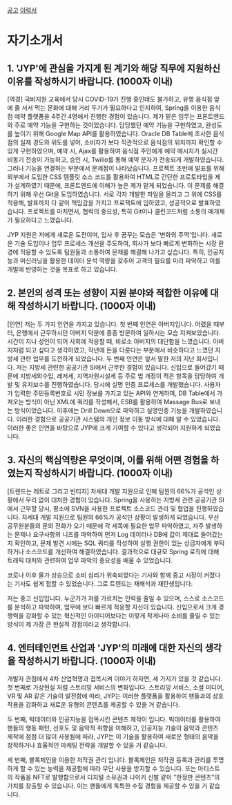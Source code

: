 

[공고](https://recruit.jype.com/Recruit/Detail?Seq=707&Page=3&PageSize=12&RcTP=0&TempSaveST=False&ExpST=13&CampusST=0&State=0&SuppUseYN=False) 
[이력서](https://recruit.jype.com/Recruit/ManageList)

# 자기소개서
##  1. 'JYP'에 관심을 가지게 된 계기와 해당 직무에 지원하신 이유를 작성하시기 바랍니다. (1000자 이내)

[역경]
국비지원 교육에서 당시 COVID-19가 진행 중인데도 불가하고, 유명 음식점 앞에 줄 서서 먹는 문화에 대해 거리 두기가 필요하다고 인지하여, Spring을 이용한 음식점 예약 플랫폼을 4주간 4명에서 진행한 경험이 있습니다. 제가 맡은 임무는 프론트엔드와 주로 예약 기능을 구현하는 것이었습니다. 담당했던 예약 기능을 구현하였고, 완성도를 높이기 위해 Google Map API를 활용하였습니다. Oracle DB Table에 조사한 음식점의 실제 경도와 위도를 넣어, 소비자가 보다 직관적으로 음식점의 위치까지 확인할 수 있게 구현하였으며, 예약 시, Ajax를 활용하여 음식점 주인에게 예약 메시지가 실시간 비동기 전송이 가능하고, 승인 시, Twilio를 통해 예약 문자가 전송되게 개발하였습니다. 
그러나 기능을 연결하는 부분에서 문제점이 나타났습니다. 프로젝트 초반에 발표를 위해 외부에서 도입한 CSS 템플릿 소스 코드를 활용하여 HTML로 간단한 프로토타입을 제가 설계하였기 때문에, 프론트엔드에 이해가 높은 제가 맡게 되었습니다. 이 문제를 해결하기 위해 우선 Git을 도입하였습니다. 서로 각자 개발한 파일을 올리고 그 위에 CSS를 적용해, 발표까지 다 같이 책임감을 가지고 프로젝트에 임하였고, 성공적으로 발표하였습니다.
프로젝트를 마치면서, 협력의 중요성, 특히 Git이나 클린코드처럼 소통의 매개체가 필요하다고 느꼈습니다.

JYP 지원은 저에게 새로운 도전이며, 입사 후 꿈꾸는 모습은 '변화의 주역'입니다. 새로운 기술 도입이나 업무 프로세스 개선을 주도하여, 회사가 보다 빠르게 변화하는 시장 환경에 적응할 수 있도록 팀원들과 소통하여 문제를 해결해 나가고 싶습니다. 특히, 인공지능과 머신러닝을 활용한 데이터 분석 역량을 갖추어 고객의 필요를 미리 파악하고 이를 개발에 반영하는 것을 목표로 하고 있습니다.


## 2. 본인의 성격 또는 성향이 지원 분야와 적합한 이유에 대해 작성하시기 바랍니다. (1000자 이내)

[인연]
저는 두 가지 인연을 가지고 있습니다.
첫 번째 인연은 아버지입니다. 어렸을 때부터, 은행에서 근무하시던 아버지 덕분에 종종 방문하여 일하시는 모습 지켜보았습니다. 시간이 지나 성인이 되어 사회에 적응할 때, 비로소 아버지의 대단함을 느꼈습니다. 아버지처럼 되고 싶다고 생각하였고, 작년에 돈을 다룬다는 부분에서 비슷하다고 느꼈던 지방세 관련 업무를 도전하게 되었습니다.
두 번째 인연은 앞서 말한 저의 지난 회사입니다. 저는 지방세 관련한 공공기관 SI에서 근무한 경험이 있습니다. 신입으로 들어갔기 때문에 지방세외수입, 레저세, 지역자원시설세 등 주로 법 개정이 적은 항목을 담당하여 개발 및 유지보수를 진행하였습니다.
당시에 실명 인증 프로세스를 개발했습니다. 사용자가 입력한 주민등록번호로 시민 정보를 가지고 있는 API와 연계하여, DB Table에서 가져오는 방식이 아닌 XML에 쿼리를 작성해서, ESB를 활용하여 Massage Bus로 보내는 방식이었습니다. 이후에는 Drill Down으로 파악하고 실명인증 기능을 개발하였습니다. 이러한 경험으로 공공기관 시스템의 개인 정보 이동 방식에 대해 알 수 있었습니다.
이러한 좋은 인연을 바탕으로 JYP에 크게 기여할 수 있다고 생각되어 지원하게 되었습니다.


## 3. 자신의 핵심역량은 무엇이며, 이를 위해 어떤 경험을 하였는지 작성하시기 바랍니다. (1000자 이내)

[트렌드는 레트로 그리고 빈티지]
차세대 개발 지원으로 인해 팀원의 66%가 공석인 상황에서 무리 없이 대처한 경험이 있습니다.
Spring을 사용하는 지방세 관련 공공기관 SI에서 근무할 당시, 평소에 SVN을 사용한 프로젝트 소스코드 관리 및 협업을 진행하였습니다. 차세대 개발 지원으로 팀원의 66%가 공석인 상황이 발생하게 되었습니다. 우선 공무원분들의 문의 전화가 오기 때문에 각 세목에 필요한 업무 파악하였고, 자주 발생하는 문제나 요구사항의 니즈를 파악하여 먼저 Log 데이터나 DB에 값이 제대로 들어갔는지 확인하고, 문제 발견 시에는 SQL 쿼리를 작성하여 실행 권한이 있는 상급자에게 부탁하거나 소스코드를 개선하여 해결하였습니다.  결과적으로 대규모 Spring 로직에 대해 트래픽 대처와 관련하여 업무 파악의 중요성을 배울 수 있었습니다.

코로나 이후 물가 상승으로 소비 심리가 위축되었다는 기사와 함께 중고 시장이 커졌다는 기사도 쉽게 접할 수 있었습니다. 
그로 트렌드는 재해석과 재탄생입니다.

저는 중고 신입입니다.
누군가가 저를 가르치는 인력을 줄일 수 있으며, 스스로 소스코드를 분석하고 파악하여, 업무에 보다 빠르게 적응할 자신이 있습니다.
신입으로서 크게 경쟁력을 강화할 수 있는 혁신적인 아이디어보다는 이렇게 작게나마 소비를 줄일 수 있는 방식이 제 가장 큰 현실적 강점이라고 생각합니다.


## 4. 엔터테인먼트 산업과 'JYP'의 미래에 대한 자신의 생각을 작성하시기 바랍니다. (1000자 이내)

개발자 관점에서 4차 산업혁명과 접목시켜 이야기 하자면, 세 가지가 있을 것 같습니다.
첫 번째로 가상현실 처럼 스트리밍 서비스의 변화입니다.
스트리밍 서비스, 소셜 미디어, VR 및 AR 같은 기술이 발전함에 따라, JYP는 이러한 플랫폼을 활용하여 팬들과의 상호작용을 강화하고 새로운 유형의 콘텐츠를 제공할 수 있을 거 같습니다.

두 번째, 빅데이터와 인공지능을 접목시킨 콘텐츠 제작이 입니다.
빅데이터를 활용하여 팬들의 행동 패턴, 선호도 및 음악적 취향을 이해하고, 인공지능 기술이 음악과 콘텐츠 제작에 점점 더 많이 사용됨에 따라, JYP는 이 기술을 활용하여 새로운 형태의 음악을 창작하거나 효율적인 마케팅 전략을 개발할 수 있을 거 같습니다.

세 번째, 블록체인을 이용한 저작권 관리 입니다.
블록체인은 저작권 등록과 관리를 투명하게 할 수 있는 능력을 제공함에 따라 무단 사용을 방지할 수 있습니다. 또는 아티스트의 작품을 NFT로 발행함으로서 디지털 소유권과 나이키 신발 같이 "한정판 콘텐츠"의 가치를 창출할 수 있습니다. 이는 팬들에게 독특한 수집 경험을 제공할 수 있을 거 같습니다.


